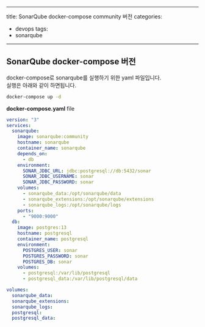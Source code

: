 
---
title: SonarQube docker-compose community 버전 
categories:
  - devops 
tags:
  - sonarqube
---

## SonarQube docker-compose 버전 

docker-compose로 sonarqube를 실행하기 위한 yaml 파일입니다.  
실행은 아래와 같이 하면됩니다.
```bash
docker-compose up -d
```

**docker-compose.yaml** file

```yaml
version: "3"
services:
  sonarqube:
    image: sonarqube:community
    hostname: sonarqube
    container_name: sonarqube
    depends_on:
      - db
    environment:
      SONAR_JDBC_URL: jdbc:postgresql://db:5432/sonar
      SONAR_JDBC_USERNAME: sonar
      SONAR_JDBC_PASSWORD: sonar
    volumes:
      - sonarqube_data:/opt/sonarqube/data
      - sonarqube_extensions:/opt/sonarqube/extensions
      - sonarqube_logs:/opt/sonarqube/logs
    ports:
      - "9000:9000"
  db:
    image: postgres:13
    hostname: postgresql
    container_name: postgresql
    environment:
      POSTGRES_USER: sonar
      POSTGRES_PASSWORD: sonar
      POSTGRES_DB: sonar
    volumes:
      - postgresql:/var/lib/postgresql
      - postgresql_data:/var/lib/postgresql/data

volumes:
  sonarqube_data:
  sonarqube_extensions:
  sonarqube_logs:
  postgresql:
  postgresql_data:
  ```